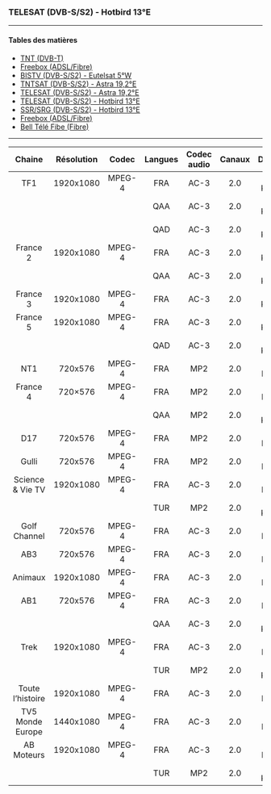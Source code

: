 ### TELESAT (DVB-S/S2) - Hotbird 13°E

----------

#### Tables des matières

  * [TNT (DVB-T)](../doc/tnt.md)
  * [Freebox (ADSL/Fibre)](../doc/freebox.md)
  * [BISTV (DVB-S/S2) - Eutelsat 5°W](../doc/bistvEutelsat.md)
  * [TNTSAT (DVB-S/S2) - Astra 19,2°E](../doc/tntsatAstra.md)
  * [TELESAT (DVB-S/S2) - Astra 19,2°E](../doc/telesatAstra.md)
  * [TELESAT (DVB-S/S2) - Hotbird 13°E](../doc/telesatHotbird.md)
  * [SSR/SRG (DVB-S/S2) - Hotbird 13°E](../doc/ssrsrgHotbird.md)
  * [Freebox (ADSL/Fibre)](../doc/freebox.md)
  * [Bell Télé Fibe (Fibre)](../doc/bellFibe.md) 

----------

Chaine | Résolution | Codec | Langues | Codec audio | Canaux | Débits
|:---: | :---: | :---: | :---: | :---: | :---: | :---:|
TF1 | 1920x1080 | MPEG-4 | FRA | AC-3 | 2.0 | 384 Kbps
|||| QAA | AC-3 | 2.0 | 256 Kbps
|||| QAD | AC-3 | 2.0 | 256 Kbps
France 2 | 1920x1080 | MPEG-4 | FRA | AC-3 | 2.0 | 384 Kbps
|||| QAA | AC-3 | 2.0 | 256 Kbps
France 3 | 1920x1080 | MPEG-4 | FRA | AC-3 | 2.0 | 192 Kbps
France 5 | 1920x1080 | MPEG-4 | FRA | AC-3 | 2.0 | 192 Kbps
|||| QAD | AC-3 | 2.0 | 192 Kbps
NT1 | 720x576 | MPEG-4 | FRA | MP2 | 2.0 | 192 kbps
France 4 | 720×576 | MPEG-4 | FRA | MP2 | 2.0 | 192 kbps
|||| QAA | MP2 | 2.0 | 192 Kbps
D17 | 720x576 | MPEG-4 | FRA | MP2 | 2.0 | 192 kbps
Gulli | 720x576 | MPEG-4 | FRA | MP2 | 2.0 | 192 kbps
Science & Vie TV | 1920x1080 | MPEG-4 | FRA | AC-3 | 2.0 | 192 kbps
|||| TUR | MP2 | 2.0 | 192 Kbps
Golf Channel | 720x576 | MPEG-4 | FRA | AC-3 | 2.0 | 192 kbps
AB3 | 720x576 | MPEG-4 | FRA | AC-3 | 2.0 | 192 kbps
Animaux | 1920x1080 | MPEG-4 | FRA | AC-3 | 2.0 | 192 kbps
AB1 | 720x576 | MPEG-4 | FRA | AC-3 | 2.0 | 192 kbps
|||| QAA | AC-3 | 2.0 | 192 Kbps
Trek | 1920x1080 | MPEG-4 | FRA | AC-3 | 2.0 | 192 kbps
|||| TUR | MP2 | 2.0 | 192 Kbps
Toute l’histoire | 1920x1080 | MPEG-4 | FRA | AC-3 | 2.0 | 192 kbps
TV5 Monde Europe | 1440x1080 | MPEG-4 | FRA | AC-3 | 2.0 | 192 kbps
AB Moteurs | 1920x1080 | MPEG-4 | FRA | AC-3 | 2.0 | 192 kbps
|||| TUR | MP2 | 2.0 | 192 Kbps
